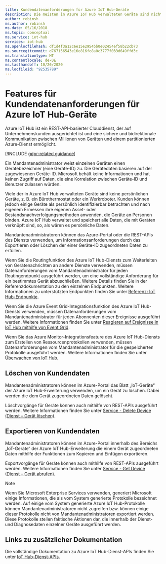 ```yaml
---
title: Kundendatenanforderungen für Azure IoT Hub-Geräte
description: Die meisten in Azure IoT Hub verwalteten Geräte sind nicht persönlich, aber einige sind es. In diesem Artikel wird beschrieben, wie Administratoren persönliche Daten aus einem Gerät exportieren oder löschen können.
author: robinsh
ms.author: robinsh
ms.date: 05/16/2018
ms.topic: conceptual
ms.service: iot-hub
services: iot-hub
ms.openlocfilehash: df1d4f3a12c6e15e2954bb0e02454ef58b22cb73
ms.sourcegitcommit: d767156543e16e816fc8a0c3777f033d649ffd3c
ms.translationtype: HT
ms.contentlocale: de-DE
ms.lasthandoff: 10/26/2020
ms.locfileid: "92535789"
---
```

# <a name="customer-data-request-features-for-azure-iot-hub-devices"></a>Features für Kundendatenanforderungen für Azure IoT Hub-Geräte

Azure IoT Hub ist ein REST-API-basierter Clouddienst, der auf Unternehmenskunden ausgerichtet ist und eine sichere und bidirektionale Kommunikation zwischen Millionen von Geräten und einem partitionierten Azure-Dienst ermöglicht.

[!INCLUDE [gdpr-related guidance](../../includes/gdpr-intro-sentence.md)]

Ein Mandantenadministrator weist einzelnen Geräten einen Gerätebezeichner (eine Geräte-ID) zu. Die Gerätedaten basieren auf der zugewiesenen Geräte-ID. Microsoft behält keine Informationen und hat keinen Zugriff auf Daten, die eine Korrelation zwischen Geräte-ID und Benutzer zulassen würden.

Viele der in Azure IoT Hub verwalteten Geräte sind keine persönlichen Geräte, z. B. ein Bürothermostat oder ein Werkroboter. Kunden können jedoch einige Geräte als persönlich identifizierbar betrachten und nach eigenem Ermessen ihre eigenen Asset- oder Bestandsnachverfolgungsmethoden anwenden, die Geräte an Personen binden. Azure IoT Hub verwaltet und speichert alle Daten, die mit Geräten verknüpft sind, so, als wären es persönliche Daten.

Mandantenadministratoren können das Azure-Portal oder die REST-APIs des Diensts verwenden, um Informationsanforderungen durch das Exportieren oder Löschen der einer Geräte-ID zugeordneten Daten zu erfüllen.

Wenn Sie die Routingfunktion des Azure IoT Hub-Diensts zum Weiterleiten von Gerätenachrichten an andere Dienste verwenden, müssen Datenanforderungen vom Mandantenadministrator für jeden Routingendpunkt ausgeführt werden, um eine vollständige Anforderung für ein bestimmtes Gerät abzuschließen. Weitere Details finden Sie in der Referenzdokumentation zu den einzelnen Endpunkten. Weitere Informationen zu unterstützten Endpunkten finden Sie unter [Referenz: IoT Hub-Endpunkte](iot-hub-devguide-endpoints.md).

Wenn Sie die Azure Event Grid-Integrationsfunktion des Azure IoT Hub-Diensts verwenden, müssen Datenanforderungen vom Mandantenadministrator für jeden Abonnenten dieser Ereignisse ausgeführt werden. Weitere Informationen finden Sie unter [Reagieren auf Ereignisse in IoT Hub mithilfe von Event Grid](iot-hub-event-grid.md).

Wenn Sie das Azure Monitor-Integrationsfeature des Azure IoT Hub-Diensts zum Erstellen von Ressourcenprotokollen verwenden, müssen Datenanforderungen vom Mandantenadministrator für die gespeicherten Protokolle ausgeführt werden. Weitere Informationen finden Sie unter [Überwachen von IoT Hub](monitor-iot-hub.md).

## <a name="deleting-customer-data"></a>Löschen von Kundendaten

Mandantenadministratoren können im Azure-Portal das Blatt „IoT-Geräte“ der Azure IoT Hub-Erweiterung verwenden, um ein Gerät zu löschen. Dabei werden die dem Gerät zugeordneten Daten gelöscht.

Löschvorgänge für Geräte können auch mithilfe von REST-APIs ausgeführt werden. Weitere Informationen finden Sie unter [Service - Delete Device (Dienst – Gerät löschen)](/azure/iot-hub/iot-c-sdk-ref/iothub-registrymanager-h/iothubregistrymanager-deletedevice).

## <a name="exporting-customer-data"></a>Exportieren von Kundendaten

Mandantenadministratoren können im Azure-Portal innerhalb des Bereichs „IoT-Geräte“ der Azure IoT Hub-Erweiterung die einem Gerät zugeordneten Daten mithilfe der Funktionen zum Kopieren und Einfügen exportieren.

Exportvorgänge für Geräte können auch mithilfe von REST-APIs ausgeführt werden. Weitere Informationen finden Sie unter [Service - Get Device (Dienst – Gerät abrufen)](/azure/iot-hub/iot-c-sdk-ref/iothub-registrymanager-h/iothubregistrymanager-getdevice).

> [!NOTE]
> Wenn Sie Microsoft Enterprise Services verwenden, generiert Microsoft einige Informationen, die als vom System generierte Protokolle bezeichnet werden. Auf einige vom System generierte Azure IoT Hub-Protokolle können Mandantenadministratoren nicht zugreifen bzw. können einige dieser Protokolle nicht von Mandantenadministratoren exportiert werden. Diese Protokolle stellen faktische Aktionen dar, die innerhalb der Dienst- und Diagnosedaten einzelner Geräte ausgeführt werden.

## <a name="links-to-additional-documentation"></a>Links zu zusätzlicher Dokumentation

Die vollständige Dokumentation zu Azure IoT Hub-Dienst-APIs finden Sie unter [IoT Hub-Dienst-APIs](/rest/api/iothub/service/configuration).
